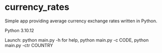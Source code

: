 # currency_rates

Simple app providing average currency exchange rates written in Python.


Python 3.10.12

Launch: python main.py -h for help, 
        python main.py -c CODE,
        python main.py -ctr COUNTRY
